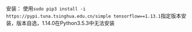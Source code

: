 安装：
使用`sudo pip3 install -i https://pypi.tuna.tsinghua.edu.cn/simple tensorflow==1.13.1`指定版本安装，版本自选，1.14.0在Python3.5.3中无法安装